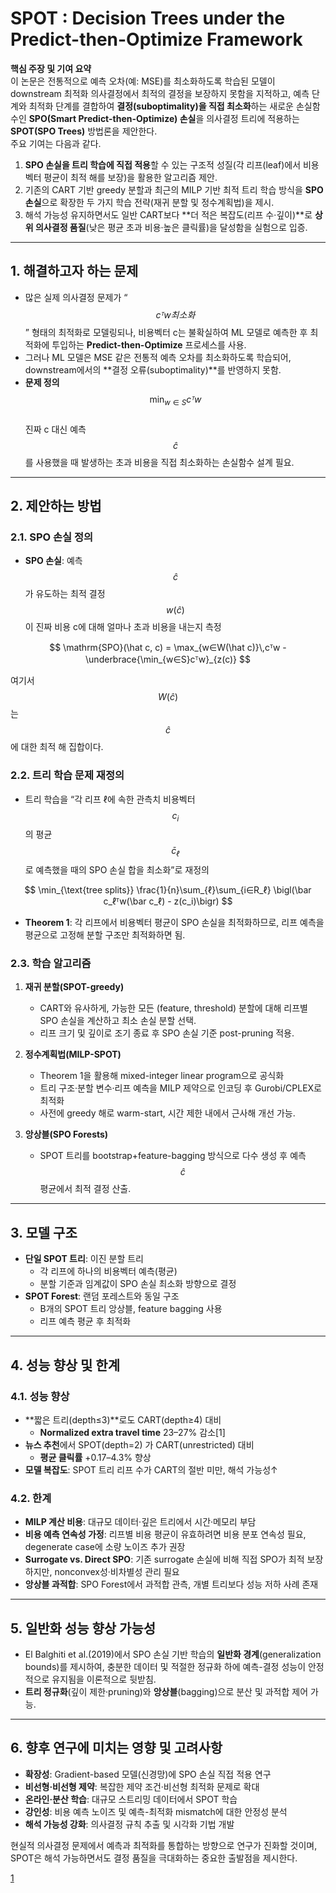 # SPOT : Decision Trees under the Predict-then-Optimize Framework

**핵심 주장 및 기여 요약**  
이 논문은 전통적으로 예측 오차(예: MSE)를 최소화하도록 학습된 모델이 downstream 최적화 의사결정에서 최적의 결정을 보장하지 못함을 지적하고, 예측 단계와 최적화 단계를 결합하여 **결정(suboptimality)을 직접 최소화**하는 새로운 손실함수인 **SPO(Smart Predict-then-Optimize) 손실**을 의사결정 트리에 적용하는 **SPOT(SPO Trees)** 방법론을 제안한다.  
주요 기여는 다음과 같다.  
1. **SPO 손실을 트리 학습에 직접 적용**할 수 있는 구조적 성질(각 리프(leaf)에서 비용벡터 평균이 최적 해를 보장)을 활용한 알고리즘 제안.  
2. 기존의 CART 기반 greedy 분할과 최근의 MILP 기반 최적 트리 학습 방식을 **SPO 손실**으로 확장한 두 가지 학습 전략(재귀 분할 및 정수계획법)을 제시.  
3. 해석 가능성 유지하면서도 일반 CART보다 **더 적은 복잡도(리프 수·깊이)**로 **상위 의사결정 품질**(낮은 평균 초과 비용·높은 클릭률)을 달성함을 실험으로 입증.  

***

## 1. 해결하고자 하는 문제  
- 많은 실제 의사결정 문제가 “ $$cᵀw 최소화$$ ” 형태의 최적화로 모델링되나, 비용벡터 c는 불확실하여 ML 모델로 예측한 후 최적화에 투입하는 **Predict-then-Optimize** 프로세스를 사용.  
- 그러나 ML 모델은 MSE 같은 전통적 예측 오차를 최소화하도록 학습되어, downstream에서의 **결정 오류(suboptimality)**를 반영하지 못함.  
- **문제 정의**  
  $$ \min_{w∈S} cᵀw $$  
  진짜 c 대신 예측 $$\hat c$$를 사용했을 때 발생하는 초과 비용을 직접 최소화하는 손실함수 설계 필요.

***

## 2. 제안하는 방법  

### 2.1. SPO 손실 정의  
- **SPO 손실**: 예측 $$\hat c$$가 유도하는 최적 결정 $$w(\hat c)$$이 진짜 비용 c에 대해 얼마나 초과 비용을 내는지 측정  

$$
    \mathrm{SPO}(\hat c, c)
    = \max_{w∈W(\hat c)}\,cᵀw - \underbrace{\min_{w∈S}cᵀw}_{z(c)}
  $$  
  
  여기서 $$W(\hat c)$$는 $$\hat c$$에 대한 최적 해 집합이다.  

### 2.2. 트리 학습 문제 재정의  
- 트리 학습을 “각 리프 ℓ에 속한 관측치 비용벡터 $$c_i$$의 평균 $$\bar c_ℓ$$로 예측했을 때의 SPO 손실 합을 최소화”로 재정의  

$$
    \min_{\text{tree splits}}
    \frac{1}{n}\sum_{ℓ}\sum_{i∈R_ℓ} \bigl(\bar c_ℓᵀw(\bar c_ℓ) - z(c_i)\bigr)
  $$  

- **Theorem 1**: 각 리프에서 비용벡터 평균이 SPO 손실을 최적화하므로, 리프 예측을 평균으로 고정해 분할 구조만 최적화하면 됨.  

### 2.3. 학습 알고리즘  
1. **재귀 분할(SPOT-greedy)**  
   - CART와 유사하게, 가능한 모든 (feature, threshold) 분할에 대해 리프별 SPO 손실을 계산하고 최소 손실 분할 선택.  
   - 리프 크기 및 깊이로 조기 종료 후 SPO 손실 기준 post-pruning 적용.  

2. **정수계획법(MILP-SPOT)**  
   - Theorem 1을 활용해 mixed-integer linear program으로 공식화  
   - 트리 구조·분할 변수·리프 예측을 MILP 제약으로 인코딩 후 Gurobi/CPLEX로 최적화  
   - 사전에 greedy 해로 warm-start, 시간 제한 내에서 근사해 개선 가능.  

3. **앙상블(SPO Forests)**  
   - SPOT 트리를 bootstrap+feature-bagging 방식으로 다수 생성 후 예측 $$\hat c$$ 평균에서 최적 결정 산출.

***

## 3. 모델 구조  
- **단일 SPOT 트리**: 이진 분할 트리  
  - 각 리프에 하나의 비용벡터 예측(평균)  
  - 분할 기준과 임계값이 SPO 손실 최소화 방향으로 결정  
- **SPOT Forest**: 랜덤 포레스트와 동일 구조  
  - B개의 SPOT 트리 앙상블, feature bagging 사용  
  - 리프 예측 평균 후 최적화

***

## 4. 성능 향상 및 한계  

### 4.1. 성능 향상  
- **짧은 트리(depth≤3)**로도 CART(depth≥4) 대비  
  - **Normalized extra travel time** 23–27% 감소[1]
- **뉴스 추천**에서 SPOT(depth=2) 가 CART(unrestricted) 대비  
  - **평균 클릭률** +0.17–4.3% 향상  
- **모델 복잡도**: SPOT 트리 리프 수가 CART의 절반 미만, 해석 가능성↑  

### 4.2. 한계  
- **MILP 계산 비용**: 대규모 데이터·깊은 트리에서 시간·메모리 부담  
- **비용 예측 연속성 가정**: 리프별 비용 평균이 유효하려면 비용 분포 연속성 필요, degenerate case에 소량 노이즈 추가 권장  
- **Surrogate vs. Direct SPO**: 기존 surrogate 손실에 비해 직접 SPO가 최적 보장하지만, nonconvex성·비차별성 관리 필요  
- **앙상블 과적합**: SPO Forest에서 과적합 관측, 개별 트리보다 성능 저하 사례 존재  

***

## 5. 일반화 성능 향상 가능성  
- El Balghiti et al.(2019)에서 SPO 손실 기반 학습의 **일반화 경계**(generalization bounds)를 제시하여, 충분한 데이터 및 적절한 정규화 하에 예측-결정 성능이 안정적으로 유지됨을 이론적으로 뒷받침.  
- **트리 정규화**(깊이 제한·pruning)와 **앙상블**(bagging)으로 분산 및 과적합 제어 가능.  

***

## 6. 향후 연구에 미치는 영향 및 고려사항  
- **확장성**: Gradient-based 모델(신경망)에 SPO 손실 직접 적용 연구  
- **비선형·비선형 제약**: 복잡한 제약 조건·비선형 최적화 문제로 확대  
- **온라인·분산 학습**: 대규모 스트리밍 데이터에서 SPOT 학습  
- **강인성**: 비용 예측 노이즈 및 예측-최적화 mismatch에 대한 안정성 분석  
- **해석 가능성 강화**: 의사결정 규칙 추출 및 시각화 기법 개발  

현실적 의사결정 문제에서 예측과 최적화를 통합하는 방향으로 연구가 진화할 것이며, SPOT은 해석 가능하면서도 결정 품질을 극대화하는 중요한 출발점을 제시한다.  

[1](https://ppl-ai-file-upload.s3.amazonaws.com/web/direct-files/attachments/65988149/f2f3ba4e-05d5-49e2-bd14-d591100db5a8/2003.00360v2.pdf)
